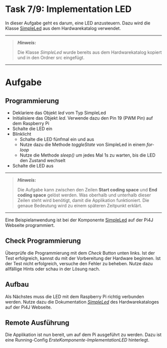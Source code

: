 # Task 7/9: Implementation LED
In dieser Aufgabe geht es darum, eine LED anzusteuern. Dazu wird die Klasse [SimpleLed](https://pi4j.com/examples/components/simpleled/)
aus dem Hardwarekatalog verwendet.

---
> **_Hinweis:_**
>
> Die Klasse *SimpleLed* wurde bereits aus dem Hardwarekatalog kopiert und
> in den Ordner src eingefügt.
---

# Aufgabe
## Programmierung
- Deklariere das Objekt *led* vom Typ SimpleLed
- Initialisiere das Objekt *led*. Verwende dazu den Pin 19 (PWM Pin) auf dem Raspberry Pi
- Schalte die LED ein
- Blinklicht
  - Schalte die LED fünfmal ein und aus
  - Nutze dazu die Methode *toggleState* von SimpleLed in einem *for-loop*
  - Nutze die Methode *sleep()* um jedes Mal 1s zu warten, bis die LED den Zustand wechselt
- Schalte die LED aus

---
> **_Hinweis:_**
>
> Die Aufgabe kann zwischen den Zeilen **Start coding space** und **End coding space** gelöst werden.
> Was oberhalb und unterhalb dieser Zeilen steht wird benötigt, damit die Applikation funktioniert.
> Die genaue Bedeutung wird zu einem späteren Zeitpunkt erklärt.
---

<div class="hint">
Eine Beispielanwendung ist bei der Komponente <a href="https://pi4j.com/examples/components/simpleled/">SimpleLed</a>
auf der Pi4J Webseite programmiert.
</div>

## Check Programmierung
Überprüfe die Programmierung mit dem *Check* Button unten links. Ist der Test
erfolgreich, kannst du mit der Vorbereitung der Hardware beginnen. Ist der Test nicht
erfolgreich, versuche den Fehler zu beheben. Nutze dazu allfällige Hints oder schau in
der Lösung nach.

## Aufbau
Als Nächstes muss die LED mit dem Raspberry Pi richtig verbunden werden. Nutze dazu die
Dokumentation [*SimpleLed*](https://pi4j.com/examples/components/simpleled/)
des Hardwarekataloges auf der Pi4J Webseite.

## Remote Ausführung
Die Applikation ist nun bereit, um auf dem Pi ausgeführt zu werden. Dazu ist eine
Running-Config *ErsteKomponente-ImplementationLED* hinterlegt.